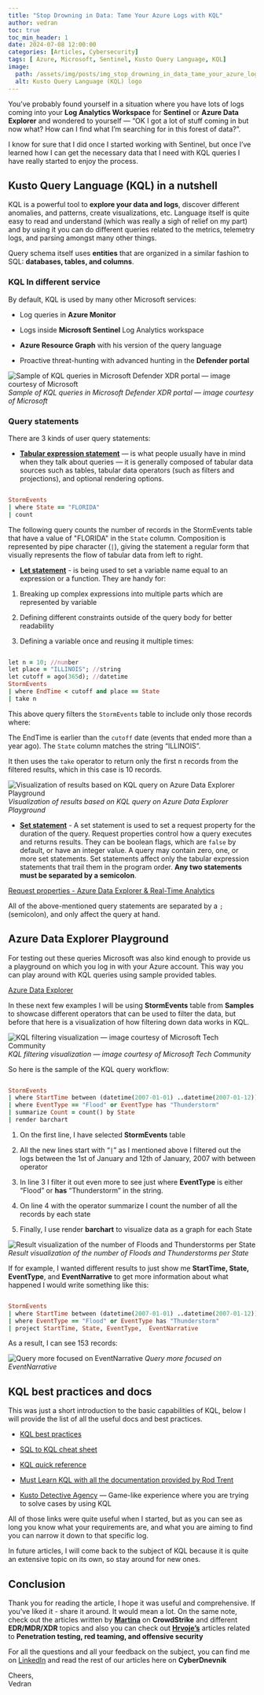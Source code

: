 ```yaml
---
title: "Stop Drowning in Data: Tame Your Azure Logs with KQL"
author: vedran
toc: true
toc_min_header: 1
date: 2024-07-08 12:00:00
categories: [Articles, Cybersecurity]
tags: [ Azure, Microsoft, Sentinel, Kusto Query Language, KQL]
image:
  path: /assets/img/posts/img_stop_drowning_in_data_tame_your_azure_logs_with_kql/image.webp
  alt: Kusto Query Language (KQL) logo
---
```


You’ve probably found yourself in a situation where you have lots of logs coming into your **Log Analytics Workspace** for **Sentinel** or **Azure Data Explorer** and wondered to yourself — “OK I got a lot of stuff coming in but now what? How can I find what I’m searching for in this forest of data?”.

I know for sure that I did once I started working with Sentinel, but once I’ve learned how I can get the necessary data that I need with KQL queries I have really started to enjoy the process.

## Kusto Query Language (KQL) in a nutshell

KQL is a powerful tool to **explore your data and logs**, discover different anomalies, and patterns, create visualizations, etc. Language itself is quite easy to read and understand (which was really a sigh of relief on my part) and by using it you can do different queries related to the metrics, telemetry logs, and parsing amongst many other things.

Query schema itself uses **entities** that are organized in a similar fashion to SQL: **databases, tables, and columns**.

### KQL In different service

By default, KQL is used by many other Microsoft services:

* Log queries in **Azure Monitor**

* Logs inside **Microsoft Sentinel** Log Analytics workspace

* **Azure Resource Graph** with his version of the query language

* Proactive threat-hunting with advanced hunting in the **Defender portal**

![Sample of KQL queries in Microsoft Defender XDR portal — image courtesy of Microsoft](/assets/img/posts/img_stop_drowning_in_data_tame_your_azure_logs_with_kql/kqlsample.png)
*Sample of KQL queries in Microsoft Defender XDR portal — image courtesy of Microsoft*

### Query statements

There are 3 kinds of user query statements:

* **[Tabular expression statement](https://learn.microsoft.com/en-us/azure/data-explorer/kusto/query/tabular-expression-statements)** — is what people usually have in mind when they talk about queries — it is generally composed of tabular data sources such as tables, tabular data operators (such as filters and projections), and optional rendering options.

```ruby

StormEvents
| where State == "FLORIDA"
| count

```

The following query counts the number of records in the StormEvents table that have a value of "FLORIDA" in the `State` column. Composition is represented by pipe character (`|`), giving the statement a regular form that visually represents the flow of tabular data from left to right.

* **[Let statement](https://learn.microsoft.com/en-us/azure/data-explorer/kusto/query/let-statement)** - is being used to set a variable name equal to an expression or a function.
They are handy for:

1. Breaking up complex expressions into multiple parts which are represented by variable

2. Defining different constraints outside of the query body for better readability

3. Defining a variable once and reusing it multiple times:

```ruby

let n = 10; //number
let place = "ILLINOIS"; //string
let cutoff = ago(365d); //datetime
StormEvents
| where EndTime < cutoff and place == State
| take n

```

This above query filters the `StormEvents` table to include only those records where:

The EndTime is earlier than the `cutoff` date (events that ended more than a year ago). The `State` column matches the string “ILLINOIS”.

It then uses the `take` operator to return only the first n records from the filtered results, which in this case is 10 records.

![Visualization of results based on KQL query on Azure Data Explorer Playground](/assets/img/posts/img_stop_drowning_in_data_tame_your_azure_logs_with_kql/resulttable.png)
*Visualization of results based on KQL query on Azure Data Explorer Playground*

* **[Set statement](https://learn.microsoft.com/en-us/azure/data-explorer/kusto/query/set-statement?pivots=azuredataexplorer)** - A set statement is used to set a request property for the duration of the query. Request properties control how a query executes and returns results. They can be boolean flags, which are `false` by default, or have an integer value. A query may contain zero, one, or more set statements. Set statements affect only the tabular expression statements that trail them in the program order. **Any two statements must be separated by a semicolon**.

[Request properties - Azure Data Explorer & Real-Time Analytics](https://learn.microsoft.com/en-us/azure/data-explorer/kusto/api/rest/request-properties?source=post_page-----03fe7749397f---------------------------------------)

All of the above-mentioned query statements are separated by a `;` (semicolon), and only affect the query at hand.

## Azure Data Explorer Playground

For testing out these queries Microsoft was also kind enough to provide us a playground on which you log in with your Azure account. This way you can play around with KQL queries using sample provided tables.

[Azure Data Explorer](https://dataexplorer.azure.com/clusters/help/databases/Samples?source=post_page-----03fe7749397f---------------------------------------)

In these next few examples I will be using **StormEvents** table from **Samples** to showcase different operators that can be used to filter the data, but before that here is a visualization of how filtering down data works in KQL.

![KQL filtering visualization — image courtesy of Microsoft Tech Community](/assets/img/posts/img_stop_drowning_in_data_tame_your_azure_logs_with_kql/kqlfiltering.png)
*KQL filtering visualization — image courtesy of Microsoft Tech Community*

So here is the sample of the KQL query workflow:

```ruby

StormEvents
| where StartTime between (datetime(2007-01-01) ..datetime(2007-01-12))
| where EventType == "Flood" or EventType has "Thunderstorm"
| summarize Count = count() by State
| render barchart

```

1. On the first line, I have selected **StormEvents** table

2. All the new lines start with “`|`” as I mentioned above I filtered out the logs between the 1st of January and 12th of January, 2007 with between operator

3. In line 3 I filter it out even more to see just where **EventType** is either “Flood” or **has** “Thunderstorm” in the string.

4. On line 4 with the operator summarize I count the number of all the records by each state

5. Finally, I use render **barchart** to visualize data as a graph for each State

![Result visualization of the number of Floods and Thunderstorms per State](/assets/img/posts/img_stop_drowning_in_data_tame_your_azure_logs_with_kql/resultperstate.png)
*Result visualization of the number of Floods and Thunderstorms per State*

If for example, I wanted different results to just show me **StartTime, State, EventType**, and **EventNarrative** to get more information about what happened I would write something like this:

```ruby

StormEvents
| where StartTime between (datetime(2007-01-01) ..datetime(2007-01-12))
| where EventType == "Flood" or EventType has "Thunderstorm"
| project StartTime, State, EventType,  EventNarrative

```

As a result, I can see 153 records:

![Query more focused on EventNarrative](/assets/img/posts/img_stop_drowning_in_data_tame_your_azure_logs_with_kql/eventnarrative.png)
*Query more focused on EventNarrative*

## KQL best practices and docs

This was just a short introduction to the basic capabilities of KQL, below I will provide the list of all the useful docs and best practices.

* [KQL best practices](https://learn.microsoft.com/en-us/azure/data-explorer/kusto/query/best-practices)

* [SQL to KQL cheat sheet](https://learn.microsoft.com/en-us/azure/data-explorer/kusto/query/sql-cheat-sheet)

* [KQL quick reference](https://learn.microsoft.com/en-us/azure/data-explorer/kusto/query/kql-quick-reference)

* [Must Learn KQL with all the documentation provided by Rod Trent](https://github.com/rod-trent/MustLearnKQL)

* [Kusto Detective Agency](https://detective.kusto.io/) — Game-like experience where you are trying to solve cases by using KQL

All of those links were quite useful when I started, but as you can see as long you know what your requirements are, and what you are aiming to find you can narrow it down to that specific log.

In future articles, I will come back to the subject of KQL because it is quite an extensive topic on its own, so stay around for new ones.

## Conclusion

Thank you for reading the article, I hope it was useful and comprehensive. If you’ve liked it -  share it around. It would mean a lot. On the same note, check out the articles written by **[Martina](https://hr.linkedin.com/in/lenicmartina99)**
on **CrowdStrike** and different **EDR/MDR/XDR** topics and also you can check out **[Hrvoje’s](https://hr.linkedin.com/in/hrvoje-filakovi%C4%87)** articles related to **Penetration testing, red teaming, and offensive security**

For all the questions and all your feedback on the subject, you can find me  on [LinkedIn](https://www.linkedin.com/in/vedran-brodar/) and read the rest of our articles here on **CyberDnevnik**

Cheers,  
Vedran
